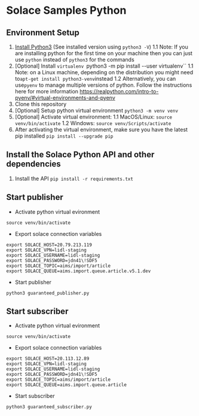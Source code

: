 # Solace Samples Python

## Environment Setup

1. [Install Python3](https://www.python.org/downloads/) (See installed version using `python3 -V`)
   1.1 Note: If you are installing python for the first time on your machine then you can just use `python` instead of `python3` for the commands
2. [Optional] Install `virtualenv `python3 -m pip install --user virtualenv`` 1.1 Note: on a Linux machine, depending on the distribution you might need to`apt-get install python3-venv`instead 1.2 Alternatively, you can use`pyenv` to manage multiple versions of python. Follow the instructions here for more information https://realpython.com/intro-to-pyenv/#virtual-environments-and-pyenv
3. Clone this repository
4. [Optional] Setup python virtual environment `python3 -m venv venv`
5. [Optional] Activate virtual environment:
   1.1 MacOS/Linux: `source venv/bin/activate`
   1.2 Windows: `source venv/Scripts/activate`
6. After activating the virtual environment, make sure you have the latest pip installed `pip install --upgrade pip`

## Install the Solace Python API and other dependencies

1. Install the API `pip install -r requirements.txt`

## Start publisher

* Activate python virtual evironment

```
source venv/bin/activate
```

* Export solace connection variables

```
export SOLACE_HOST=20.79.213.119
export SOLACE_VPN=lidl-staging
export SOLACE_USERNAME=lidl-staging
export SOLACE_PASSWORD=jdn41\!SDF5
export SOLACE_TOPIC=aims/import/article
export SOLACE_QUEUE=aims.import.queue.article.v5.1.dev
```

* Start publisher

```
python3 guaranteed_publisher.py
```

## Start subscriber

* Activate python virtual evironment

```
source venv/bin/activate
```

* Export solace connection variables

```
export SOLACE_HOST=20.113.12.89
export SOLACE_VPN=lidl-staging
export SOLACE_USERNAME=lidl-staging
export SOLACE_PASSWORD=jdn41\!SDF5
export SOLACE_TOPIC=aims/import/article
export SOLACE_QUEUE=aims.import.queue.article
```

* Start subscriber

```
python3 guaranteed_subscriber.py
```
